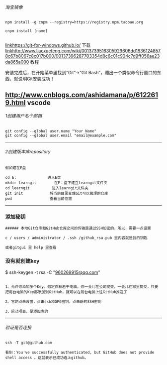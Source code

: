 ###### 淘宝镜像

```
npm install -g cnpm --registry=https://registry.npm.taobao.org

cnpm install [name]


```




[link](http://note.youdao.com/)https://git-for-windows.github.io/ 下载    
[link](http://note.youdao.com/)http://www.liaoxuefeng.com/wiki/0013739516305929606dd18361248578c67b8067c8c017b000/00137396287703354d8c6c01c904c7d9ff056ae23da865a000 教程

安装完成后，在开始菜单里找到“Git”->“Git Bash”，蹦出一个类似命令行窗口的东西，就说明Git安装成功！



http://www.cnblogs.com/ashidamana/p/6122619.html   vscode
---




###### 1创建用户名个邮箱

```
git config --global user.name "Your Name"
git config --global user.email "email@example.com"
```


---

###### 2创建版本库repository

```
假如建在E盘  

cd E:              进入E盘
mkdir learngit        在E：盘下建立learngit文件夹
cd learngit          进入learngit文件夹
git init            将当前目录变成Git可以管理的仓库
pwd                 查看当前位置
```

---
### 添加秘钥
```
###### 本地Git仓库和GitHub仓库之间的传输是通过SSH加密的，所以，需要一点设置

c / users / administrator / .ssh /github_rsa.pub 里内容就是我的钥匙  

或者gitgui 里 help 里查看

```
### 没有就创建key
$ ssh-keygen -t rsa -C "960269915@qq.com"
```

1、允许你添加多个Key。假定你有若干电脑，你一会儿在公司提交，一会儿在家里提交，只要把每台电脑的Key都添加到GitHub，就可以在每台电脑上往GitHub推送了  

2、官网点击设置，点击ssh和GPG密钥，点击新的SSH密钥  

3、启动项目，是添加库的
```

---

###### 验证是否连接

```
ssh -T git@github.com

看到：You've successfully authenticated, but GitHub does not provide shell access 。这就表示已成功连上github。
```

